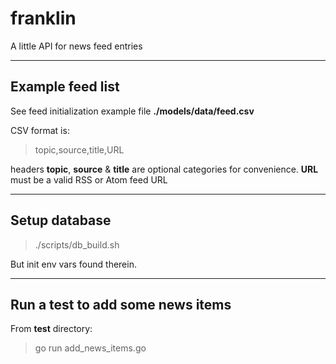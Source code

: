 # franklin
A little API for news feed entries

---

## Example feed list
See feed initialization example file **./models/data/feed.csv**

CSV format is:
> topic,source,title,URL

headers **topic**, **source** & **title** are optional categories for convenience.  **URL** must be a valid RSS or Atom feed URL

---

## Setup database

> ./scripts/db_build.sh

But init env vars found therein.

---

## Run a test to add some news items
From **test** directory:
> go run add_news_items.go
